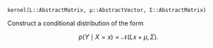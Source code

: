 ```
kernel(L::AbstractMatrix, μ::AbstractVector, Σ::AbstractMatrix)
```

Construct a conditional distribution of the form

$$
p(Y \mid X = x) = \mathcal{N}(Lx + \mu, \Sigma).
$$
